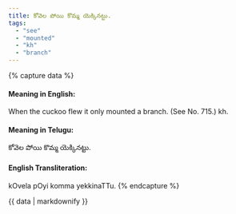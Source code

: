 ```yaml
---
title: కోవెల పోయి కొమ్మ యెక్కినట్టు.
tags:
  - "see"
  - "mounted"
  - "kh"
  - "branch"
---
```


{% capture data %}
#### Meaning in English:
When the cuckoo flew it only mounted a branch.
(See No. 715.)
kh.

#### Meaning in Telugu:
కోవెల పోయి కొమ్మ యెక్కినట్టు.

#### English Transliteration:
kOvela pOyi komma yekkinaTTu.
{% endcapture %}

<div class="notice">{{ data | markdownify }}</div>

